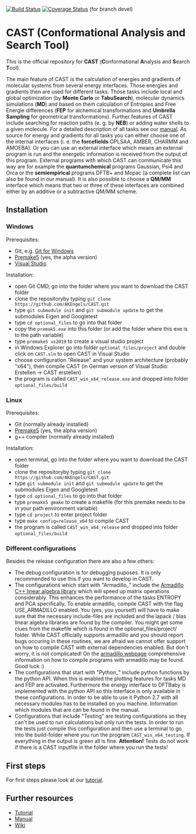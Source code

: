 [![Build Status](https://travis-ci.com/AKEngels/CAST.svg?branch=devel)](https://travis-ci.com/AKEngels/CAST) 
[![Coverage Status](https://coveralls.io/repos/github/AKEngels/CAST/badge.svg?branch=devel&service=github)](https://coveralls.io/github/AKEngels/CAST?branch=devel&service=github) (for branch devel)


# CAST (Conformational Analysis and Search Tool)
This is the official repository for **CAST** (**C**onformational **A**nalysis and **S**earch **T**ool).

The main feature of CAST is the calculation of energies and gradients of molecular systems from several energy interfaces. Those energies and gradients then are used for different tasks. Those tasks include local and global optimization (by **Monte Carlo** or **TabuSearch**), molecular dynamics simulations (**MD**) and based on them calculation of Entropies and Free Energie differences (**FEP** for alchemical transformations and **Umbrella Sampling** for geometrical transformations). Further features of CAST include searching for reaction paths (e. g. by **NEB**) or adding water shells to a given molecule. For a detailed description of all tasks see our [manual](https://github.com/AKEngels/CAST/blob/devel/manual/castmanual.tex). As source for energy and gradients for all tasks you can either choose one of the internal interfaces (i. e. the **forcefields** OPLSAA, AMBER, CHARMM and AMOEBA). Or you can use an external interface which means an external program is run and the energetic information is received from the output of this program. External programs with which CAST can communicate this way are for example the **quantumchemical** programs Gaussian, Psi4 and Orca or the **semiempirical** programs DFTB+ and Mopac (a complete list can also be found in our manual). It is also possible to choose a **QM/MM** interface which means that two or three of these interfaces are combined either by an additive or a subtractive QM/MM scheme.

## Installation

### Windows

Prerequisites:
* Git, e.g. [Git for Windows](https://gitforwindows.org/)
* [Premake5](https://premake.github.io/) (yes, the alpha version)
* [Visual Studio](https://visualstudio.microsoft.com/de/downloads/)

Installation:
* open Git CMD, go into the folder where you want to download the CAST folder
* clone the repositoryby typing ``git clone https://github.com/AKEngels/CAST.git``
* type ``git submodule init`` and ``git submodule update`` to get the submodules Eigen and Googletest
* type ``cd optional_files`` to go into that folder
* copy the ``premak5.exe`` into this folder (or add the folder where this exe is to the path variable)
* type ``premake5 vs2019`` to create a visual studio project
* in Windows Explorer go into folder ``optional_files/project`` and double click on ``CAST.sln`` to open CAST in Visual Studio
* choose configuration "Release" and your system architecture (probably "x64"), then compile CAST (in German version of Visual Studio: Erstellen -> CAST erstellen)
* the program is called ``CAST_win_x64_release.exe`` and dropped into folder ``optional_files/build``

### Linux


Prerequisites:
* Git (normally already installed)
* [Premake5](https://premake.github.io/) (yes, the alpha version)
* g++ compiler (normally already installed)

Installation:
* open terminal, go into the folder where you want to download the CAST folder
* clone the repositoryby typing ``git clone https://github.com/AKEngels/CAST.git``
* type ``git submodule init`` and ``git submodule update`` to get the submodules Eigen and Googletest
* type ``cd optional_files`` to go into that folder
* type ``premake5 gmake`` to create a makefile (for this premake needs to be in your path environment variable)
* type ``cd project`` to enter project folder
* type ``make config=release_x64`` to compile CAST
* the program is called ``CAST_win_x64_release`` and dropped into folder ``optional_files/build``

### Different configurations

Besides the release configuration there are also a few others:

* The debug configuration is for debugging puposes. It is only recommended to use this if you want to develop in CAST.
* The configurations which start with "Armadillo_" include the [Armadillo C++ linear algebra library]( http://arma.sourceforge.net/ ) which will speed up matrix operations considerably. This enhances the performance of the tasks ENTROPY and PCA specifically. To enable armadillo, compile CAST with the flag USE_ARMADILLO enabled. You (yes, you yourself) will have to make sure that the necessary include-files are included and the lapack / blas linear algebra libraries are found by the compiler. You might get some clues from the makefile which is found in the optional_files/project/ folder. While CAST officially supports armadillo and you should report bugs occuring in these routines, we are afraid we cannot offer support on how to compile CAST with external dependencies enabled. But don't worry, it is not complicated! On the [armadillo webpage](http://arma.sourceforge.net/ ) comprehensive information on how to compile programs with armadillo may be found.  Good luck :)
* The configurations that start with "Python_" include python functions by the python API. When this is enabled the plotting features for tasks MD and FEP are activated. Furthermore the energy interface to DFTBaby is implemented with the python API so this interface is only available in these configurations. In order to be able to use it Python 2.7 with all necessary modules has to be installed on you machine. Information which modules that are can be found in the manual.
* Configurations that include "Testing" are testing configurations so they can't be used to run calculations but only run the tests. In order to run the tests just compile this configuration and then use a terminal to go into the build-folder where you run the program ``CAST_win_x64_testing``. If everything in the output is green all is fine. **Attention!** Tests do not work if there is a CAST inputfile in the folder where you run the tests!

## First steps

For first steps please look at our [tutorial](https://github.com/AKEngels/CAST/blob/devel/manual/Tutorial/LaTeX/Tutorial.tex).

## Further resources

* [Tutorial](https://github.com/AKEngels/CAST/blob/devel/manual/Tutorial/LaTeX/Tutorial.tex)
* [Manual](https://github.com/AKEngels/CAST/blob/devel/manual/castmanual.tex)
* [Wiki](https://github.com/AKEngels/CAST/wiki)




